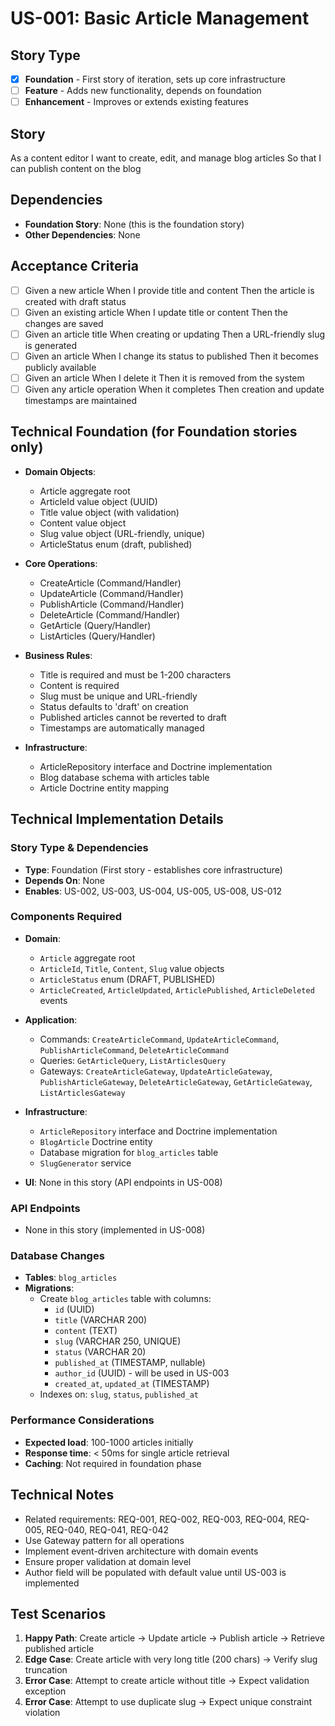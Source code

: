 # US-001: Basic Article Management

## Story Type
- [x] **Foundation** - First story of iteration, sets up core infrastructure
- [ ] **Feature** - Adds new functionality, depends on foundation
- [ ] **Enhancement** - Improves or extends existing features

## Story
As a content editor
I want to create, edit, and manage blog articles
So that I can publish content on the blog

## Dependencies
- **Foundation Story**: None (this is the foundation story)
- **Other Dependencies**: None

## Acceptance Criteria
- [ ] Given a new article When I provide title and content Then the article is created with draft status
- [ ] Given an existing article When I update title or content Then the changes are saved
- [ ] Given an article title When creating or updating Then a URL-friendly slug is generated
- [ ] Given an article When I change its status to published Then it becomes publicly available
- [ ] Given an article When I delete it Then it is removed from the system
- [ ] Given any article operation When it completes Then creation and update timestamps are maintained

## Technical Foundation (for Foundation stories only)
- **Domain Objects**: 
  - Article aggregate root
  - ArticleId value object (UUID)
  - Title value object (with validation)
  - Content value object
  - Slug value object (URL-friendly, unique)
  - ArticleStatus enum (draft, published)
  
- **Core Operations**:
  - CreateArticle (Command/Handler)
  - UpdateArticle (Command/Handler)
  - PublishArticle (Command/Handler)
  - DeleteArticle (Command/Handler)
  - GetArticle (Query/Handler)
  - ListArticles (Query/Handler)
  
- **Business Rules**:
  - Title is required and must be 1-200 characters
  - Content is required
  - Slug must be unique and URL-friendly
  - Status defaults to 'draft' on creation
  - Published articles cannot be reverted to draft
  - Timestamps are automatically managed
  
- **Infrastructure**:
  - ArticleRepository interface and Doctrine implementation
  - Blog database schema with articles table
  - Article Doctrine entity mapping

## Technical Implementation Details

### Story Type & Dependencies
- **Type**: Foundation (First story - establishes core infrastructure)
- **Depends On**: None
- **Enables**: US-002, US-003, US-004, US-005, US-008, US-012

### Components Required
- **Domain**:
  - `Article` aggregate root
  - `ArticleId`, `Title`, `Content`, `Slug` value objects
  - `ArticleStatus` enum (DRAFT, PUBLISHED)
  - `ArticleCreated`, `ArticleUpdated`, `ArticlePublished`, `ArticleDeleted` events
  
- **Application**:
  - Commands: `CreateArticleCommand`, `UpdateArticleCommand`, `PublishArticleCommand`, `DeleteArticleCommand`
  - Queries: `GetArticleQuery`, `ListArticlesQuery`
  - Gateways: `CreateArticleGateway`, `UpdateArticleGateway`, `PublishArticleGateway`, `DeleteArticleGateway`, `GetArticleGateway`, `ListArticlesGateway`
  
- **Infrastructure**:
  - `ArticleRepository` interface and Doctrine implementation
  - `BlogArticle` Doctrine entity
  - Database migration for `blog_articles` table
  - `SlugGenerator` service
  
- **UI**: None in this story (API endpoints in US-008)

### API Endpoints
- None in this story (implemented in US-008)

### Database Changes
- **Tables**: `blog_articles`
- **Migrations**: 
  - Create `blog_articles` table with columns:
    - `id` (UUID)
    - `title` (VARCHAR 200)
    - `content` (TEXT)
    - `slug` (VARCHAR 250, UNIQUE)
    - `status` (VARCHAR 20)
    - `published_at` (TIMESTAMP, nullable)
    - `author_id` (UUID) - will be used in US-003
    - `created_at`, `updated_at` (TIMESTAMP)
  - Indexes on: `slug`, `status`, `published_at`

### Performance Considerations
- **Expected load**: 100-1000 articles initially
- **Response time**: < 50ms for single article retrieval
- **Caching**: Not required in foundation phase

## Technical Notes
- Related requirements: REQ-001, REQ-002, REQ-003, REQ-004, REQ-005, REQ-040, REQ-041, REQ-042
- Use Gateway pattern for all operations
- Implement event-driven architecture with domain events
- Ensure proper validation at domain level
- Author field will be populated with default value until US-003 is implemented

## Test Scenarios
1. **Happy Path**: Create article → Update article → Publish article → Retrieve published article
2. **Edge Case**: Create article with very long title (200 chars) → Verify slug truncation
3. **Error Case**: Attempt to create article without title → Expect validation exception
4. **Error Case**: Attempt to use duplicate slug → Expect unique constraint violation
